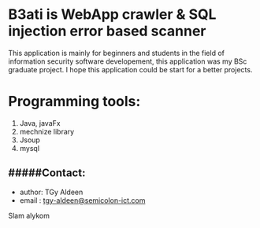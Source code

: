 # B3ati is WebApp crawler & SQL injection error based scanner
This application is mainly for beginners and students in the field of information security software developement, this application was my BSc graduate project.
I hope this application could be start for a better projects.
# Programming tools:
  1. Java, javaFx
  2. mechnize library
  3. Jsoup
  4. mysql 
  

#####Contact:
-------
+ author: TGy Aldeen
+ email : tgy-aldeen@semicolon-ict.com 



Slam alykom
